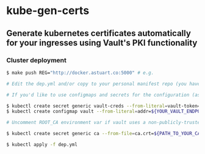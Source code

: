 # kube-gen-certs
## Generate kubernetes certificates automatically for your ingresses using Vault's PKI functionality

### Cluster deployment
```bash
$ make push REG="http://docker.astuart.co:5000" # e.g.

# Edit the dep.yml and/or copy to your personal manifest repo (you have one, right?)

# If you'd like to use configmaps and secrets for the configuration (as dep.yml does by default), then create them as follows, or from manifests wherever you store your config (again, a git repo, right??)

$ kubectl create secret generic vault-creds --from-literal=vault-token=${YOUR_VAULT_TOKEN}
$ kubectl create configmap vault --from-literal=addr=${YOUR_VAULT_ENDPOINT}

# Uncomment ROOT_CA environment var if vault uses a non-publicly-trusted CA for its own operation (probably, since that's the point)

$ kubectl create secret generic ca --from-file=ca.crt=${PATH_TO_YOUR_CA_CERT}

$ kubectl apply -f dep.yml
```
